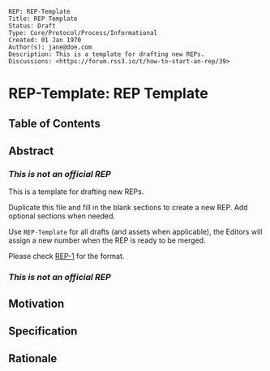 ```
REP: REP-Template
Title: REP Template
Status: Draft
Type: Core/Protocol/Process/Informational
Created: 01 Jan 1970
Author(s): jane@doe.com
Description: This is a template for drafting new REPs.
Discussions: <https://forum.rss3.io/t/how-to-start-an-rep/39>
```

# REP-Template: REP Template

## Table of Contents

## Abstract

### ***This is not an official REP***

This is a template for drafting new REPs.

Duplicate this file and fill in the blank sections to create a new REP. Add optional sections when needed.

Use `REP-Template` for all drafts (and assets when applicable), the Editors will assign a new number when the REP is ready to be merged.

Please check [REP-1](./REP-1.md) for the format.

### ***This is not an official REP***

## Motivation

## Specification

## Rationale
